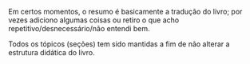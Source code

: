 Em certos momentos, o resumo é basicamente a tradução do livro; por vezes adiciono algumas coisas ou retiro o que acho repetitivo/desnecessário/não entendi bem.

Todos os tópicos (seções) tem sido mantidas a fim de não alterar a estrutura didática do livro.
